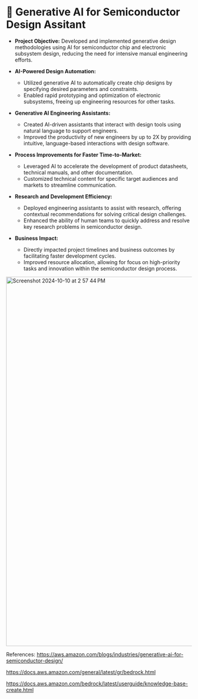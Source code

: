 # :rocket: Generative AI for Semiconductor Design Assitant

- **Project Objective:** Developed and implemented generative design methodologies using AI for semiconductor chip and electronic subsystem design, reducing the need for intensive manual engineering efforts.
  
- **AI-Powered Design Automation:**
  - Utilized generative AI to automatically create chip designs by specifying desired parameters and constraints.
  - Enabled rapid prototyping and optimization of electronic subsystems, freeing up engineering resources for other tasks.

- **Generative AI Engineering Assistants:**
  - Created AI-driven assistants that interact with design tools using natural language to support engineers.
  - Improved the productivity of new engineers by up to 2X by providing intuitive, language-based interactions with design software.

- **Process Improvements for Faster Time-to-Market:**
  - Leveraged AI to accelerate the development of product datasheets, technical manuals, and other documentation.
  - Customized technical content for specific target audiences and markets to streamline communication.

- **Research and Development Efficiency:**
  - Deployed engineering assistants to assist with research, offering contextual recommendations for solving critical design challenges.
  - Enhanced the ability of human teams to quickly address and resolve key research problems in semiconductor design.

- **Business Impact:**
  - Directly impacted project timelines and business outcomes by facilitating faster development cycles.
  - Improved resource allocation, allowing for focus on high-priority tasks and innovation within the semiconductor design process.
 
<img width="1000" alt="Screenshot 2024-10-10 at 2 57 44 PM" src="https://github.com/user-attachments/assets/6fb2fd9f-84b6-441b-9fd9-33d608832477">


References: https://aws.amazon.com/blogs/industries/generative-ai-for-semiconductor-design/ 

https://docs.aws.amazon.com/general/latest/gr/bedrock.html 

https://docs.aws.amazon.com/bedrock/latest/userguide/knowledge-base-create.html
